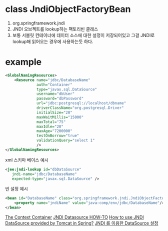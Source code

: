 # class JndiObjectFactoryBean
1. org.springframework.jndi
1. JNDI 오브젝트를 lookup하는 팩토리빈 클래스
1. 보통 서블릿 컨테이너에 데이터 소스에 대한 설정이 저장되어있고 그걸 JNDI로 lookup해 읽어오는 경우에 사용하는듯 하다.

# example

```xml
<GlobalNamingResources>
    <Resource name="jdbc/DatabaseName"
              auth="Container"
              type="javax.sql.DataSource"
              username="dbUser"
              password="dbPassword"
              url="jdbc:postgresql://localhost/dbname"
              driverClassName="org.postgresql.Driver"
              initialSize="20"
              maxWaitMillis="15000"
              maxTotal="75"
              maxIdle="20"
              maxAge="7200000"
              testOnBorrow="true"
              validationQuery="select 1"
              />
</GlobalNamingResources>
```

xml 스키마 베이스 예시 
```xml
<jee:jndi-lookup id="dbDataSource"
   jndi-name="jdbc/DatabaseName"
   expected-type="javax.sql.DataSource" />
```

빈 설정 예시
```xml
<bean id="DatabaseName" class="org.springframework.jndi.JndiObjectFactoryBean">
    <property name="jndiName" value="java:comp/env/jdbc/DatabaseName"/>
</bean>
```
[The Context Container](https://tomcat.apache.org/tomcat-8.0-doc/config/context.html#Resource_Links)
[JNDI Datasource HOW-TO](https://tomcat.apache.org/tomcat-8.0-doc/jndi-datasource-examples-howto.html)
[How to use JNDI DataSource provided by Tomcat in Spring?](https://stackoverflow.com/questions/9183321/how-to-use-jndi-datasource-provided-by-tomcat-in-spring)
[JNDI 를 이용한 DataSource 설정](https://cis1725.tistory.com/11)
